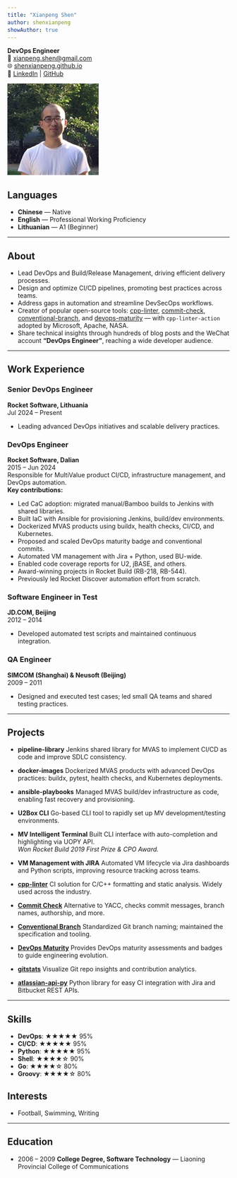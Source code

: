 ```yaml
---
title: "Xianpeng Shen"
author: shenxianpeng
showAuthor: true
---
```


**DevOps Engineer**  
📧 [xianpeng.shen@gmail.com](mailto:xianpeng.shen@gmail.com)  
🌐 [shenxianpeng.github.io](https://shenxianpeng.github.io)  
🔗 [LinkedIn](https://www.linkedin.com/in/xianpeng-shen) | [GitHub](https://github.com/shenxianpeng)

![](sxp.jpg)

## Languages
- **Chinese** — Native
- **English** — Professional Working Proficiency
- **Lithuanian** — A1 (Beginner)

---

## About
- Lead DevOps and Build/Release Management, driving efficient delivery processes.
- Design and optimize CI/CD pipelines, promoting best practices across teams.
- Address gaps in automation and streamline DevSecOps workflows.
- Creator of popular open-source tools: [cpp-linter](https://github.com/cpp-linter), [commit-check](https://github.com/commit-check), [conventional-branch](https://github.com/conventional-branch), and [devops-maturity](https://github.com/devops-maturity) — with `cpp-linter-action` adopted by Microsoft, Apache, NASA.
- Share technical insights through hundreds of blog posts and the WeChat account **“DevOps Engineer”**, reaching a wide developer audience.

---

## Work Experience

### Senior DevOps Engineer  
**Rocket Software, Lithuania**  
Jul 2024 – Present  
- Leading advanced DevOps initiatives and scalable delivery practices.

### DevOps Engineer  
**Rocket Software, Dalian**  
2015 – Jun 2024  
Responsible for MultiValue product CI/CD, infrastructure management, and DevOps automation.  
**Key contributions:**
- Led CaC adoption: migrated manual/Bamboo builds to Jenkins with shared libraries.
- Built IaC with Ansible for provisioning Jenkins, build/dev environments.
- Dockerized MVAS products using buildx, health checks, CI/CD, and Kubernetes.
- Proposed and scaled DevOps maturity badge and conventional commits.
- Automated VM management with Jira + Python, used BU-wide.
- Enabled code coverage reports for U2, jBASE, and others.
- Award-winning projects in Rocket Build (RB-218, RB-544).
- Previously led Rocket Discover automation effort from scratch.

### Software Engineer in Test  
**JD.COM, Beijing**  
2012 – 2014  
- Developed automated test scripts and maintained continuous integration.

### QA Engineer  
**SIMCOM (Shanghai) & Neusoft (Beijing)**  
2009 – 2011  
- Designed and executed test cases; led small QA teams and shared testing practices.

---

## Projects

- **pipeline-library**  Jenkins shared library for MVAS to implement CI/CD as code and improve SDLC consistency.

- **docker-images**  Dockerized MVAS products with advanced DevOps practices: buildx, pytest, health checks, and Kubernetes deployments.

- **ansible-playbooks**  Managed MVAS build/dev infrastructure as code, enabling fast recovery and provisioning.

- **U2Box CLI**  Go-based CLI tool to rapidly set up MV development/testing environments.

- **MV Intelligent Terminal**  Built CLI interface with auto-completion and highlighting via UOPY API.  
  *Won Rocket Build 2019 First Prize & CPO Award.*

- **VM Management with JIRA**  Automated VM lifecycle via Jira dashboards and Python scripts, improving resource tracking across teams.

- **[cpp-linter](https://github.com/cpp-linter)**  CI solution for C/C++ formatting and static analysis. Widely used across the industry.

- **[Commit Check](https://github.com/commit-check)**  Alternative to YACC, checks commit messages, branch names, authorship, and more.

- **[Conventional Branch](https://github.com/conventional-branch)**  Standardized Git branch naming; maintained the specification and tooling.

- **[DevOps Maturity](https://github.com/devops-maturity)**  Provides DevOps maturity assessments and badges to guide engineering evolution.

- **[gitstats](https://github.com/shenxianpeng/gitstats/)**  Visualize Git repo insights and contribution analytics.

- **[atlassian-api-py](https://github.com/shenxianpeng/atlassian-api-py/)**  Python library for easy CI integration with Jira and Bitbucket REST APIs.

---

## Skills
- **DevOps**: ★★★★★ 95%
- **CI/CD**: ★★★★★ 95%
- **Python**: ★★★★★ 95%
- **Shell**: ★★★★☆ 90%
- **Go**: ★★★★☆ 80%
- **Groovy**: ★★★★☆ 80%

## Interests
- Football, Swimming, Writing

---

## Education
- 2006 – 2009 **College Degree, Software Technology** — Liaoning Provincial College of Communications